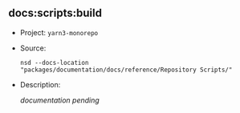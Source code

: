 ## docs:scripts:build

-   Project: `yarn3-monorepo`
-   Source:

    ```shell
    nsd --docs-location "packages/documentation/docs/reference/Repository Scripts/"
    ```

-   Description:

    _documentation pending_
